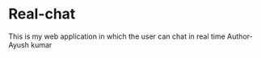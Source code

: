 # Real-chat
This  is my web application in which the user can chat in real time 
Author-Ayush kumar

